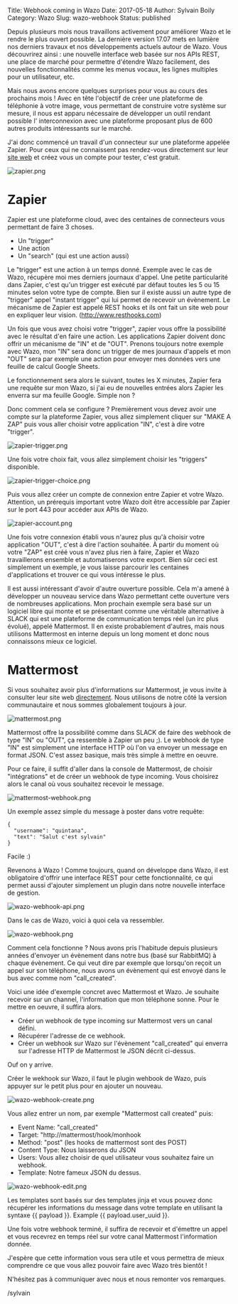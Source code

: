 Title: Webhook coming in Wazo
Date: 2017-05-18
Author: Sylvain Boily
Category: Wazo
Slug: wazo-webhook
Status: published

Depuis plusieurs mois nous travaillons activement pour améliorer Wazo et le rendre le plus ouvert possible. La dernière version 17.07 mets en lumière nos derniers travaux et nos développements actuels autour de Wazo.  Vous découvrirez ainsi : une nouvelle interface web basée sur nos APIs REST, une place de marché pour permettre d'étendre Wazo facilement, des nouvelles fonctionnalités comme les menus vocaux, les lignes multiples pour un utilisateur, etc.

Mais nous avons encore quelques surprises pour vous au cours des prochains mois ! Avec en tête l'objectif de créer une plateforme de téléphonie à votre image, vous permettant de construire votre système sur mesure, il nous est apparu nécessaire de développer un outil rendant possible l' interconnexion avec une plateforme proposant  plus de 600 autres produits intéressants sur le marché.

J'ai donc commencé un travail d'un connecteur sur une plateforme appelée Zapier. Pour ceux qui ne connaissent pas rendez-vous directement sur leur [site web](http://zapier.com) et créez vous un compte pour tester, c'est gratuit.

![zapier.png](/public/wazo-webhook/zapier.png "Zapier website")

# Zapier

Zapier est une plateforme cloud, avec des centaines de connecteurs vous permettant de faire 3 choses.

- Un "trigger"
- Une action
- Un "search" (qui est une action aussi)

Le "trigger" est une action à un temps donné. Exemple avec le cas de Wazo, récupère moi mes derniers journaux d'appel. Une petite particularité dans Zapier, c'est qu'un trigger est exécuté par défaut toutes les 5 ou 15 minutes selon votre type de compte. Bien sur il existe aussi un autre type de "trigger" appel "instant trigger" qui lui permet de recevoir un évènement. Le mécanisme de Zapier est appelé REST hooks et ils ont fait un site web pour en expliquer leur vision. (http://www.resthooks.com)

Un fois que vous avez choisi votre "trigger", zapier vous offre la possibilité avec le résultat d'en faire une action. Les applications Zapier doivent donc offrir un mécanisme de "IN" et de "OUT". Prenons toujours notre exemple avec Wazo, mon "IN" sera donc un trigger de mes journaux d'appels et mon "OUT" sera par exemple une action pour envoyer mes données vers une feuille de calcul Google Sheets.

Le fonctionnement sera alors le suivant, toutes les X minutes, Zapier fera une requête sur mon Wazo, si j'ai eu de nouvelles entrées alors Zapier les enverra sur ma feuille Google. Simple non ?

Donc comment cela se configure ? Premièrement vous devez avoir une compte sur la plateforme Zapier, vous allez simplement cliquer sur "MAKE A ZAP" puis vous aller choisir votre application "IN", c'est à dire votre "trigger".

![zapier-trigger.png](/public/wazo-webhook/zapier-trigger.png "Zapier trigger")

Une fois votre choix fait, vous allez simplement choisir les "triggers" disponible.

![zapier-trigger-choice.png](/public/wazo-webhook/zapier-trigger-choice.png "Zapier trigger choice")

Puis vous allez créer un compte de connexion entre Zapier et votre Wazo. Attention, un prérequis important votre Wazo doit être accessible par Zapier sur le port 443 pour accéder aux APIs de Wazo.

![zapier-account.png](/public/wazo-webhook/zapier-account.png "Zapier account")

Une fois votre connexion établi vous n'aurez plus qu'à choisir votre application "OUT", c'est à dire l'action souhaitée. À partir du moment où votre "ZAP" est créé vous n'avez plus rien à faire, Zapier et Wazo travaillerons ensemble et automatiserons votre export. Bien sûr ceci est simplement un exemple, je vous laisse parcourir les centaines d'applications et trouver ce qui vous intéresse le plus.

Il est aussi intéressant d'avoir d'autre ouverture possible. Cela m'a amené à développer un nouveau service dans Wazo permettant cette ouverture vers de nombreuses applications. Mon prochain exemple sera basé sur un logiciel libre qui monte et se présentant comme une véritable alternative à SLACK qui est une plateforme de communication temps réel (un irc plus évolué), appelé Mattermost. Il en existe probablement d'autres, mais nous utilisons Mattermost en interne depuis un long moment et donc nous connaissons mieux ce logiciel.

# Mattermost

Si vous souhaitez avoir plus d'informations sur Mattermost, je vous invite à consulter leur site web [directement](http://mattermost.org). Nous utilisons de notre côté la version communautaire et nous sommes globalement toujours à jour.

![mattermost.png](/public/wazo-webhook/mattermost.png "Mattermost screenshot")

Mattermost offre la possibilité comme dans SLACK de faire des webhook de type "IN" ou "OUT", ça ressemble à Zapier un peu ;). Le webhook de type "IN" est simplement une interface HTTP où l'on va envoyer un message en format JSON. C'est assez basique, mais très simple à mettre en oeuvre.

Pour ce faire, il suffit d'aller dans la console de Mattermost, de choisir "intégrations" et de créer un webhook de type incoming. Vous choisirez alors le canal où vous souhaitez recevoir le message.

![mattermost-webhook.png](/public/wazo-webhook/mattermost-webhook.png "Mattermost webhook")

Un exemple assez simple du message à poster dans votre requête:

    {
      "username": "quintana",
      "text": "Salut c'est sylvain"
    }


Facile :)


Revenons à Wazo ! Comme toujours, quand on développe dans Wazo, il est obligatoire d'offrir une interface REST pour cette fonctionnalité, ce qui permet aussi d'ajouter simplement un plugin dans notre nouvelle interface de gestion.

![wazo-webhook-api.png](/public/wazo-webhook/wazo-webhook-api.png "Wazo webhook API")

Dans le cas de Wazo, voici à quoi cela va ressembler.

![wazo-webhook.png](/public/wazo-webhook/wazo-webhook.png "Wazo webhook")

Comment cela fonctionne ? Nous avons pris l'habitude depuis plusieurs années d'envoyer un évènement dans notre bus (basé sur RabbitMQ) à chaque évènement. Ce qui veut dire par exemple que lorsqu'on reçoit un appel sur son téléphone, nous avons un évènement qui est envoyé dans le bus avec comme nom "call_created".

Voici une idée d'exemple concret avec Mattermost et Wazo. Je souhaite recevoir sur un channel, l'information que mon téléphone sonne. Pour le mettre en oeuvre, il suffira alors.

- Créer un webhook de type incoming sur Mattermost vers un canal défini.
- Récupérer l'adresse de ce webhook.
- Créer un webhook sur Wazo sur l'évènement "call_created" qui enverra sur l'adresse HTTP de Mattermost le JSON décrit ci-dessus.

Ouf on y arrive.

Créer le wekhook sur Wazo, il faut le plugin wehbook de Wazo, puis appuyer sur le petit plus pour en ajouter un nouveau.

![wazo-webhook-create.png](/public/wazo-webhook/wazo-webhook-create.png "Wazo webhook create")

Vous allez entrer un nom, par exemple "Mattermost call created" puis:

- Event Name: "call_created"
- Target: "http://mattermost/hook/monhook
- Method: "post" (les hooks de mattermost sont des POST)
- Content Type: Nous laisserons du JSON
- Users: Vous allez choisir de quel utilisateur vous souhaitez faire un webhook.
- Template: Notre fameux JSON du dessus.

![wazo-webhook-edit.png](/public/wazo-webhook/wazo-webhook-edit.png "Wazo webhook edit")

Les templates sont basés sur des templates jinja et vous pouvez donc récupérer les informations du message dans votre template en utilisant la syntaxe {{ payload }}. Example {{ payload.user_uuid }}.

Une fois votre webhook terminé, il suffira de recevoir et d'émettre un appel et vous recevrez en temps réel sur votre canal Mattermost l'information donnée.

J'espère que cette information vous sera utile et vous permettra de mieux comprendre ce que vous allez pouvoir faire avec Wazo très bientôt !

N'hésitez pas à communiquer avec nous et nous remonter vos remarques.

/sylvain
